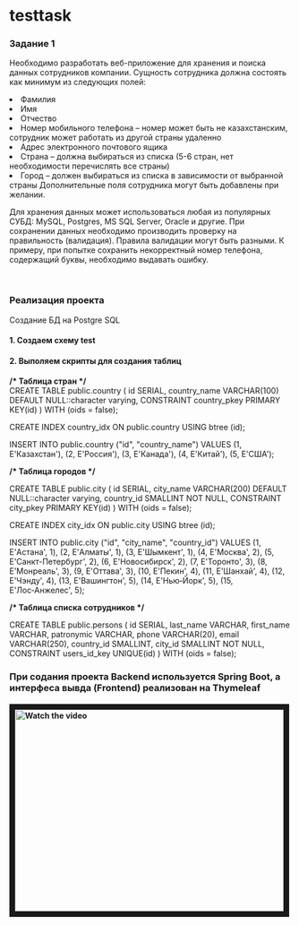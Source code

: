 # testtask
<h3>Задание 1</h3><p>
Необходимо разработать веб-приложение для хранения и поиска данных сотрудников компании.   Сущность   сотрудника   должна   состоять   как минимум из следующих полей:   </p>
<li>	Фамилия  </li>
<li>	Имя  </li>
<li>	Отчество  </li>
<li>	Номер мобильного телефона – номер может быть не казахстанским, сотрудник может работать из другой страны удаленно  </li>
<li>	Адрес электронного почтового ящика  </li>
<li>	Страна –  должна   выбираться   из   списка (5-6   стран, нет необходимости перечислять все страны)  </li>
<li>	Город – должен выбираться   из   списка   в зависимости   от    выбранной   страны Дополнительные поля сотрудника   могут быть    добавлены при желании.   </li>
 <p> Для хранения данных может использоваться любая из популярных СУБД: MySQL, Postgres, MS SQL Server, Oracle и другие.
При сохранении данных необходимо производить проверку на правильность (валидация). Правила валидации могут быть разными. 
К примеру, при попытке сохранить некорректный номер телефона, содержащий буквы, необходимо выдавать ошибку. </p>

<br>
<h3>Реализация проекта</h3>
<p> Создание БД на Postgre SQL
</p>
<h4>1. Создаем схему test </h4>
<h4>2. Выполяем скрипты для создания таблиц </h4>
<b>/* Таблица стран */</b>
<div>
CREATE TABLE public.country (
  id SERIAL,
  country_name VARCHAR(100) DEFAULT NULL::character varying,
  CONSTRAINT country_pkey PRIMARY KEY(id)
) 
WITH (oids = false);

CREATE INDEX country_idx ON public.country
  USING btree (id);

INSERT INTO public.country ("id", "country_name")
VALUES 
  (1, E'Казахстан'),
  (2, E'Россия'),
  (3, E'Канада'),
  (4, E'Китай'),
  (5, E'США');</div>
  
 <b>/* Таблица городов */</b>
 <div>
 CREATE TABLE public.city (
  id SERIAL,
  city_name VARCHAR(200) DEFAULT NULL::character varying,
  country_id SMALLINT NOT NULL,
  CONSTRAINT city_pkey PRIMARY KEY(id)
) 
WITH (oids = false);

CREATE INDEX city_idx ON public.city
  USING btree (id);

INSERT INTO public.city ("id", "city_name", "country_id")
VALUES 
  (1, E'Астана', 1),
  (2, E'Алматы', 1),
  (3, E'Шымкент', 1),
  (4, E'Москва', 2),
  (5, E'Санкт-Петербург', 2),
  (6, E'Новосибирск', 2),
  (7, E'Торонто', 3),
  (8, E'Монреаль', 3),
  (9, E'Оттава', 3),
  (10, E'Пекин', 4),
  (11, E'Шанхай', 4),
  (12, E'Чэнду', 4),
  (13, E'Вашингтон', 5),
  (14, E'Нью‑Йорк', 5),
  (15, E'Лос‑Анжелес', 5);
  </div>
  
  <b>/* Таблица списка сотрудников */</b>
  <div>
  CREATE TABLE public.persons (
  id SERIAL,
  last_name VARCHAR,
  first_name VARCHAR,
  patronymic VARCHAR,
  phone VARCHAR(20),
  email VARCHAR(250),
  country_id SMALLINT,
  city_id SMALLINT NOT NULL,
  CONSTRAINT users_id_key UNIQUE(id)
) 
WITH (oids = false);
  </div>
  <h3> При содания проекта Backend используется Spring Boot, а интерфеса вывда (Frontend) реализован на Thymeleaf </h3>
  <h4><a href="http://www.youtube.com/watch?feature=player_embedded&v=nTQUwghvy5Q" target="_blank">
 <img src="http://img.youtube.com/vi/nTQUwghvy5Q/mqdefault.jpg" alt="Watch the video" width="480" height="360" border="10" />
</a></h4>

